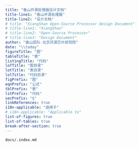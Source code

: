 ```yaml
---
title: "香山开源处理器设计文档"
title-line1: "香山开源处理器"
title-line2: "设计文档"
# title: "XiangShan Open-Source Processor Design Document"
# title-line1: "XiangShan"
# title-line2: "Open-Source Processor"
# title-line3: "Design Document"
author: "香山团队·北京开源芯片研究院"
date: "\\today"
figureTitle: "图"
tableTitle: "表"
listingTitle: "代码"
lofTitle: "图目录"
lotTitle: "表目录"
lolTitle: "代码目录"
figPrefix: "图"
eqnPrefix: "公式"
tblPrefix: "表"
lstPrefix: "代码"
secPrefix: "§"
linkReferences: true
i18n-applicable: "适用于"
# i18n-applicable: "Applicable to"
list-of-figures: true
list-of-tables: true
break-after-section: true
---
```



``` {.include}
docs/.index.md
```
